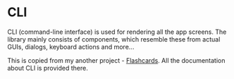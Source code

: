 # CLI #
CLI (command-line interface) is used for rendering all the app screens. The library mainly consists of components, which resemble these from actual GUIs, dialogs, keyboard actions and more...

This is copied from my another project - [Flashcards](https://github.com/creeper82/flashcards). All the documentation about CLI is provided there.